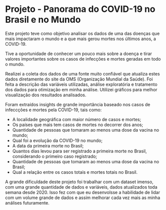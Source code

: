 # Projeto - Panorama do COVID-19 no Brasil e no Mundo

Este projeto teve como objetivo analisar os dados de uma das doenças que mais impactaram o mundo e a que mais gerou mortes nos últimos anos, a COVID-19.

Tive a oportunidade de conhecer um pouco mais sobre a doença e tirar valores importantes sobre os casos de infecções e mortes geradas em todo o mundo.

Realizei a coleta dos dados de uma fonte muito confiável que atualiza estes dados diretamente do site da OMS (Organização Mundial da Saúde). Foi feita a descrição das variáveis utilizadas, análise exploratória e tratamento dos dados para otimização em minha análise. Utilizei gráficos para melhor visualização dos resultados analisados.

Foram extraídos insights de grande importância baseado nos casos de infeccções e mortes pela COVID-19, tais como:

* A localidade geográfica com maior número de casos e mortes;
* Os países que mais tem casos de mortes no decorrer dos anos;
* Quantidade de pessoas que tomaram ao menos uma dose da vacina no mundo;
* Qual foi a evolução da COVID-19 no mundo;
* A data da primeira morte no Brasil;
* Quantos dias levou para ser registrado a primeira morte no Brasil, considerando o primeiro caso registrado;
* Quantidade de pessoas que tomaram ao menos uma dose da vacina no Brasil;
* Qual a relação entre os casos totais e mortes totais no Brasil.

A grande dificuldade deste projeto foi trabalhar com um dataset imenso, com uma grande quantidade de dados e variáveis, dados atualizados toda semana desde 2020. Isso fez com que eu desenvolsse a habilidade de lidar com um volume grande de dados e assim melhorar cada vez mais as minha análises futuramente.


